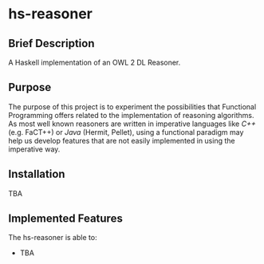 # hs-reasoner

## Brief Description

A Haskell implementation of an OWL 2 DL Reasoner.

## Purpose

The purpose of this project is to experiment the possibilities that Functional Programming offers related to the implementation of reasoning algorithms. As most well known reasoners are written in imperative languages like _C++_ (e.g. FaCT++) or _Java_ (Hermit, Pellet), using a functional paradigm may help us develop features that are not easily implemented in using the imperative way. 

## Installation

TBA

## Implemented Features

The hs-reasoner is able to:

  - TBA
